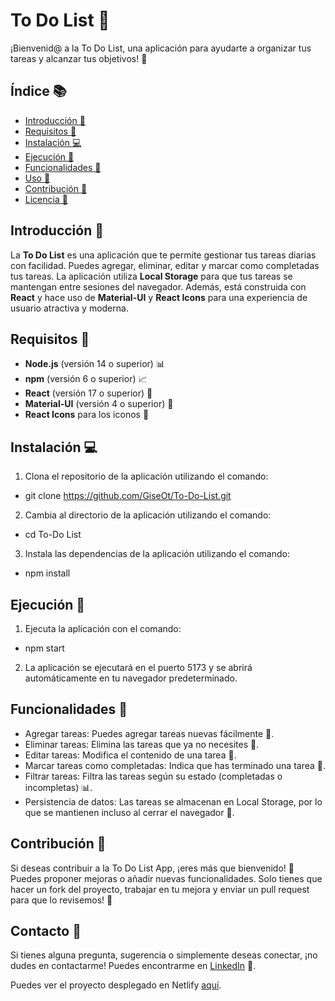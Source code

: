 # To Do List 📝

¡Bienvenid@ a la To Do List, una aplicación para ayudarte a organizar tus tareas y alcanzar tus objetivos! 🎉

## Índice 📚

- [Introducción 🤔](#introducción)
- [Requisitos 📝](#requisitos)
- [Instalación 💻](#instalación)
- [Ejecución 🚀](#ejecución)
- [Funcionalidades 🎉](#funcionalidades)
- [Uso 🤔](#uso)
- [Contribución 🤝](#contribución)
- [Licencia 📜](#licencia)

## Introducción 🤔

La **To Do List** es una aplicación que te permite gestionar tus tareas diarias con facilidad. Puedes agregar, eliminar, editar y marcar como completadas tus tareas. La aplicación utiliza **Local Storage** para que tus tareas se mantengan entre sesiones del navegador. Además, está construida con **React** y hace uso de **Material-UI** y **React Icons** para una experiencia de usuario atractiva y moderna.

## Requisitos 📝

- **Node.js** (versión 14 o superior) 📊
- **npm** (versión 6 o superior) 📈
- **React** (versión 17 o superior) 🤖
- **Material-UI** (versión 4 o superior) 🎨
- **React Icons** para los iconos 🚀

## Instalación 💻

1. Clona el repositorio de la aplicación utilizando el comando:

  
 - git clone https://github.com/GiseOt/To-Do-List.git
   

2. Cambia al directorio de la aplicación utilizando el comando:

- cd To-Do List

3. Instala las dependencias de la aplicación utilizando el comando:

- npm install

## Ejecución 🚀

1. Ejecuta la aplicación con el comando:

- npm start

2. La aplicación se ejecutará en el puerto 5173 y se abrirá automáticamente en tu navegador predeterminado.

## Funcionalidades 🎉

- Agregar tareas: Puedes agregar tareas nuevas fácilmente 📝.
- Eliminar tareas: Elimina las tareas que ya no necesites 🚮.
- Editar tareas: Modifica el contenido de una tarea 📝.
- Marcar tareas como completadas: Indica que has terminado una tarea 🎉.
- Filtrar tareas: Filtra las tareas según su estado (completadas o incompletas) 📊.
- Persistencia de datos: Las tareas se almacenan en Local Storage, por lo que se mantienen incluso al cerrar el navegador 💾.

## Contribución 🤝

Si deseas contribuir a la To Do List App, ¡eres más que bienvenido! 🙌 Puedes proponer mejoras o añadir nuevas funcionalidades. Solo tienes que hacer un fork del proyecto, trabajar en tu mejora y enviar un pull request para que lo revisemos! 🚀

## Contacto 💬

Si tienes alguna pregunta, sugerencia o simplemente deseas conectar, ¡no dudes en contactarme! Puedes encontrarme en [LinkedIn](https://www.linkedin.com/in/gisellaortizdelatabla/) 💼.

Puedes ver el proyecto desplegado en Netlify  [aquí](https://todolist-desafio.netlify.app/). 
